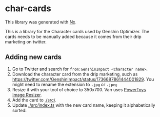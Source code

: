 # char-cards

This library was generated with [Nx](https://nx.dev).

This is a library for the Character cards used by Genshin Optimizer. The cards needs to be manually added because it comes from their drip marketing on twitter.

## Adding new cards
1. Go to Twitter and search for `from:GenshinImpact <character name>`.
2. Download the character card from the drip marketing, such as https://twitter.com/GenshinImpact/status/1736687861444001829. You might need to rename the extension to `.jpg` or `.jpeg`
3. Resize it with your tool of choice to 350x700. Van uses [PowerToys Image Resizer](https://learn.microsoft.com/en-us/windows/powertoys/image-resizer).
4. Add the card to [./src/](https://github.com/frzyc/genshin-optimizer/tree/master/libs/char-cards/src).
5. Update [./src/index.ts](https://github.com/frzyc/genshin-optimizer/blob/master/libs/char-cards/src/index.ts) with the new card name, keeping it alphabetically sorted.
